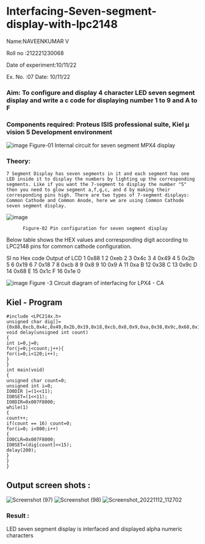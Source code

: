 # Interfacing-Seven-segment-display-with-lpc2148

Name:NAVEENKUMAR V	

Roll no :212221230068

Date of experiment:10/11/22



Ex. No. :07
Date: 10/11/22
 

### Aim: To configure and display 4 character LED seven segment display and write a c code for displaying number 1 to 9 and A to F 
### Components required: Proteus ISIS professional suite, Kiel μ vision 5 Development environment 
 ![image](https://user-images.githubusercontent.com/36288975/201021692-efa39349-1a3c-4737-aadc-1843b954c78d.png)
Figure-01 Internal circuit for seven segment MPX4 display



### Theory: 
	7 Segment Display has seven segments in it and each segment has one LED inside it to display the numbers by lighting up the corresponding segments. Like if you want the 7-segment to display the number "5" then you need to glow segment a,f,g,c, and d by making their corresponding pins high. There are two types of 7-segment displays: Common Cathode and Common Anode, here we are using Common Cathode seven segment display.
   ![image](https://user-images.githubusercontent.com/36288975/201021740-565b47cd-26d8-4e54-a092-eef7a0a85278.png)
 
          Figure-02 Pin configuration for seven segment display  


Below table shows the HEX values and corresponding digit according to LPC2148 pins for common cathode configuration.



Sl no 	Hex code 	Output of LCD
1	0x88	1
2	0xeb	2
3	0x4c	3
4	0x49	4
5	0x2b	5
6	0x19	6
7	0x18	7
8	0xcb	8
9	0x8	9
10	0x9	A
11	0xa	B
12	0x38	C
13	0x9c	D
14	0x68	E
15	0x1c 	F
16	0x1e	0

 

![image](https://user-images.githubusercontent.com/36288975/201021930-7efe2b15-b0de-4d52-b87d-329fe6b91c89.png)
        Figure -3 Circuit diagram of interfacing for LPX4 - CA

## Kiel - Program 
~~~
#include <LPC214x.h>
unsigned char dig[]={0x88,0xcb,0x4c,0x49,0x2b,0x19,0x18,0xcb,0x8,0x9,0xa,0x38,0x9c,0x68,0x1c,0x1e};
void delay(unsigned int count)
{
int i=0,j=0;
for(j=0;j<count;j++){
for(i=0;i<120;i++);
}
}
int main(void)
{
unsigned char count=0;
unsigned int i=0;
IO0DIR |=(1<<11);
IO0SET=(1<<11);
IO0DIR=0x007F8000;
while(1)
{
count++;
if(count == 16) count=0;
for(i=0; i<800;i++)
{
IO0CLR=0x007F8000;
IO0SET=(dig[count]<<15);
delay(200);
}
}
}
~~~

##  Output screen shots :
![Screenshot (97)](https://user-images.githubusercontent.com/94165322/201459906-bc7e17da-03c7-4a99-8552-523e92fb93cc.png)
![Screenshot (98)](https://user-images.githubusercontent.com/94165322/201459909-d52f6450-145a-4210-9777-f41d6303eacb.png)
![Screenshot_20221112_112702](https://user-images.githubusercontent.com/94165322/201459914-07d7b26a-a9bb-4d9a-80c3-1b0887dd0887.png)




### Result :
LED seven segment display is interfaced and displayed alpha numeric characters 
